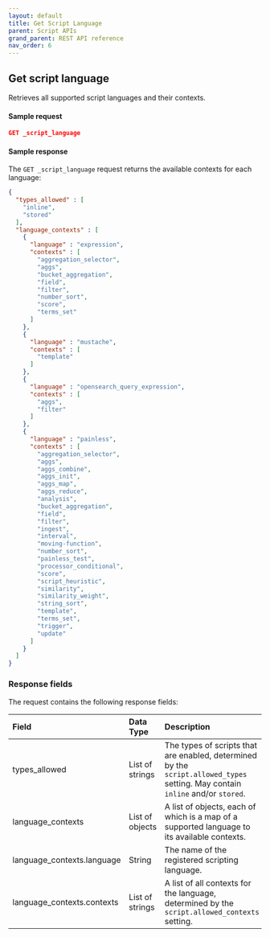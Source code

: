 ```yaml
---
layout: default
title: Get Script Language
parent: Script APIs
grand_parent: REST API reference
nav_order: 6
---
```


## Get script language

Retrieves all supported script languages and their contexts.

#### Sample request

```json
GET _script_language
```

#### Sample response

The `GET _script_language` request returns the available contexts for each language:

```json
{
  "types_allowed" : [
    "inline",
    "stored"
  ],
  "language_contexts" : [
    {
      "language" : "expression",
      "contexts" : [
        "aggregation_selector",
        "aggs",
        "bucket_aggregation",
        "field",
        "filter",
        "number_sort",
        "score",
        "terms_set"
      ]
    },
    {
      "language" : "mustache",
      "contexts" : [
        "template"
      ]
    },
    {
      "language" : "opensearch_query_expression",
      "contexts" : [
        "aggs",
        "filter"
      ]
    },
    {
      "language" : "painless",
      "contexts" : [
        "aggregation_selector",
        "aggs",
        "aggs_combine",
        "aggs_init",
        "aggs_map",
        "aggs_reduce",
        "analysis",
        "bucket_aggregation",
        "field",
        "filter",
        "ingest",
        "interval",
        "moving-function",
        "number_sort",
        "painless_test",
        "processor_conditional",
        "score",
        "script_heuristic",
        "similarity",
        "similarity_weight",
        "string_sort",
        "template",
        "terms_set",
        "trigger",
        "update"
      ]
    }
  ]
}
```

### Response fields

The request contains the following response fields:

Field | Data Type | Description | 
:--- | :--- | :---
types_allowed | List of strings | The types of scripts that are enabled, determined by the `script.allowed_types` setting. May contain `inline` and/or `stored`.
language_contexts | List of objects | A list of objects, each of which is a map of a supported language to its available contexts.
language_contexts.language | String | The name of the registered scripting language.
language_contexts.contexts | List of strings| A list of all contexts for the language, determined by the `script.allowed_contexts` setting.
